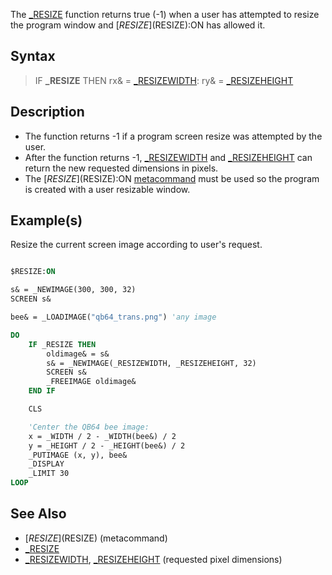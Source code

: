 The [_RESIZE](_RESIZE) function returns true (-1) when a user has attempted to resize the program window and [$RESIZE]($RESIZE):ON has allowed it.

## Syntax

> IF **_RESIZE** THEN rx& = [_RESIZEWIDTH](_RESIZEWIDTH): ry& = [_RESIZEHEIGHT](_RESIZEHEIGHT)

## Description

* The function returns -1 if a program screen resize was attempted by the user. 
* After the function returns -1, [_RESIZEWIDTH](_RESIZEWIDTH) and [_RESIZEHEIGHT](_RESIZEHEIGHT) can return the new requested dimensions in pixels.
* The [$RESIZE]($RESIZE):ON [metacommand](metacommand) must be used so the program is created with a user resizable window.

## Example(s)

Resize the current screen image according to user's request.

```vb

$RESIZE:ON

s& = _NEWIMAGE(300, 300, 32)
SCREEN s&

bee& = _LOADIMAGE("qb64_trans.png") 'any image

DO
    IF _RESIZE THEN
        oldimage& = s&
        s& = _NEWIMAGE(_RESIZEWIDTH, _RESIZEHEIGHT, 32)
        SCREEN s&
        _FREEIMAGE oldimage&
    END IF

    CLS

    'Center the QB64 bee image:
    x = _WIDTH / 2 - _WIDTH(bee&) / 2
    y = _HEIGHT / 2 - _HEIGHT(bee&) / 2
    _PUTIMAGE (x, y), bee&
    _DISPLAY
    _LIMIT 30
LOOP

```

## See Also

* [$RESIZE]($RESIZE) (metacommand)
* [_RESIZE](_RESIZE)
* [_RESIZEWIDTH](_RESIZEWIDTH), [_RESIZEHEIGHT](_RESIZEHEIGHT) (requested pixel dimensions)
